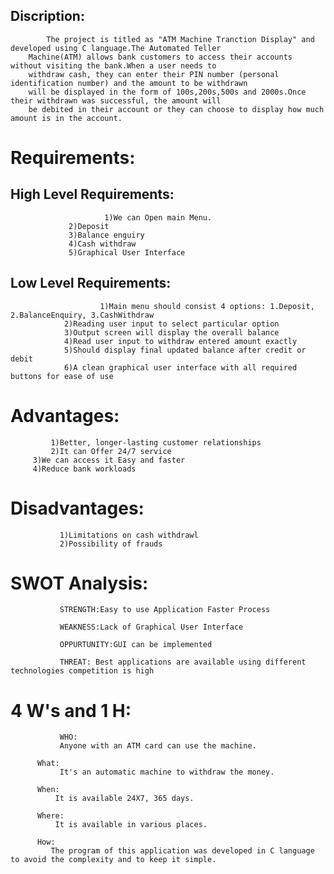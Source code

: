 ## Discription:
            The project is titled as "ATM Machine Tranction Display" and developed using C language.The Automated Teller 
	    Machine(ATM) allows bank customers to access their accounts without visiting the bank.When a user needs to 
	    withdraw cash, they can enter their PIN number (personal identification number) and the amount to be withdrawn 
	    will be displayed in the form of 100s,200s,500s and 2000s.Once their withdrawn was successful, the amount will
	    be debited in their account or they can choose to display how much amount is in the account. 						
# Requirements:

## High Level Requirements:
                         1)We can Open main Menu.
			     2)Deposit
			     3)Balance enguiry
			     4)Cash withdraw
			     5)Graphical User Interface
			 
			 
## Low Level Requirements:
                        1)Main menu should consist 4 options: 1.Deposit, 2.BalanceEnquiry, 3.CashWithdraw
			    2)Reading user input to select particular option
			    3)Output screen will display the overall balance
			    4)Read user input to withdraw entered amount exactly
			    5)Should display final updated balance after credit or debit
			    6)A clean graphical user interface with all required buttons for ease of use
			 
			 
# Advantages:
             1)Better, longer-lasting customer relationships
	         2)It can Offer 24/7 service
		 3)We can access it Easy and faster 
		 4)Reduce bank workloads
		 
# Disadvantages:
               1)Limitations on cash withdrawl
	           2)Possibility of frauds

# SWOT Analysis:
               STRENGTH:Easy to use Application Faster Process
	       
	           WEAKNESS:Lack of Graphical User Interface
	       
	           OPPURTUNITY:GUI can be implemented
	       
	           THREAT: Best applications are available using different technologies competition is high
	       
	       
# 4 W's and 1 H:
               WHO:
	           Anyone with an ATM card can use the machine.
		   
	      What:
	           It's an automatic machine to withdraw the money.
		   
	      When:
	          It is available 24X7, 365 days.
		  
	      Where:
	          It is available in various places.
		  
	      How:
	         The program of this application was developed in C language to avoid the complexity and to keep it simple.
	      
                
